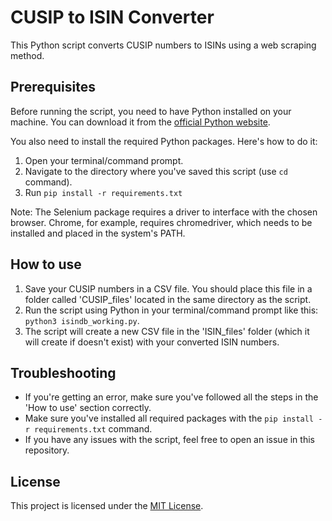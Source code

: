 # CUSIP to ISIN Converter

This Python script converts CUSIP numbers to ISINs using a web scraping method. 

## Prerequisites

Before running the script, you need to have Python installed on your machine. You can download it from the [official Python website](https://www.python.org/downloads/).

You also need to install the required Python packages. Here's how to do it:

1. Open your terminal/command prompt.
2. Navigate to the directory where you've saved this script (use `cd` command).
3. Run `pip install -r requirements.txt`

Note: The Selenium package requires a driver to interface with the chosen browser. Chrome, for example, requires chromedriver, which needs to be installed and placed in the system's PATH. 

## How to use

1. Save your CUSIP numbers in a CSV file. You should place this file in a folder called 'CUSIP_files' located in the same directory as the script.
2. Run the script using Python in your terminal/command prompt like this: `python3 isindb_working.py`.
3. The script will create a new CSV file in the 'ISIN_files' folder (which it will create if doesn't exist) with your converted ISIN numbers.

## Troubleshooting

- If you're getting an error, make sure you've followed all the steps in the 'How to use' section correctly.
- Make sure you've installed all required packages with the `pip install -r requirements.txt` command.
- If you have any issues with the script, feel free to open an issue in this repository.

## License

This project is licensed under the [MIT License](LICENSE).
